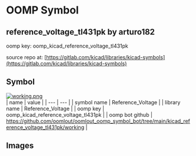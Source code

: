 # OOMP Symbol  
## reference_voltage_tl431pk  by arturo182  
  
oomp key: oomp_kicad_reference_voltage_tl431pk  
  
source repo at: [https://gitlab.com/kicad/libraries/kicad-symbols](https://gitlab.com/kicad/libraries/kicad-symbols)  
## Symbol  
  
[![working.png](working_600.png)](working.png)  
| name | value | 
| --- | --- | 
| symbol name | Reference_Voltage | 
| library name | Reference_Voltage | 
| oomp key | oomp_kicad_reference_voltage_tl431pk | 
| oomp bot github | https://github.com/oomlout/oomlout_oomp_symbol_bot/tree/main/kicad_reference_voltage_tl431pk/working | 
## Images  

